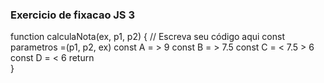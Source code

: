 ### Exercicio de fixacao JS 3

function calculaNota(ex, p1, p2) {
  // Escreva seu código aqui
const parametros =(p1, p2, ex)
 const A = > 9
 const B = > 7.5
 const C = < 7.5 > 6 
 const D = < 6
  return   
}